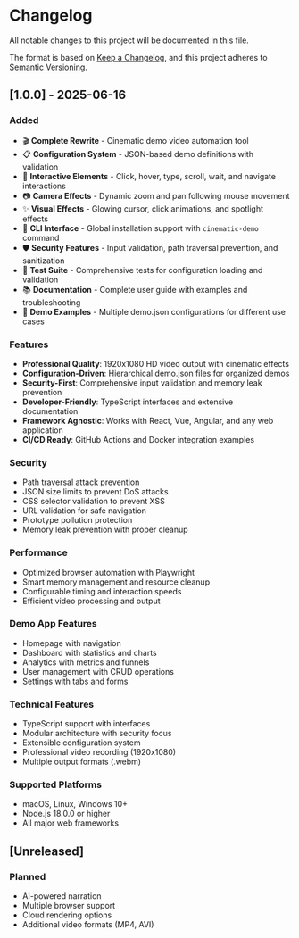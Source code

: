 # Changelog

All notable changes to this project will be documented in this file.

The format is based on [Keep a Changelog](https://keepachangelog.com/en/1.0.0/),
and this project adheres to [Semantic Versioning](https://semver.org/spec/v2.0.0.html).

## [1.0.0] - 2025-06-16

### Added
- 🎬 **Complete Rewrite** - Cinematic demo video automation tool
- 📋 **Configuration System** - JSON-based demo definitions with validation
- 🎯 **Interactive Elements** - Click, hover, type, scroll, wait, and navigate interactions
- 📷 **Camera Effects** - Dynamic zoom and pan following mouse movement
- ✨ **Visual Effects** - Glowing cursor, click animations, and spotlight effects
- 🔧 **CLI Interface** - Global installation support with `cinematic-demo` command
- 🛡️ **Security Features** - Input validation, path traversal prevention, and sanitization
- 🧪 **Test Suite** - Comprehensive tests for configuration loading and validation
- 📚 **Documentation** - Complete user guide with examples and troubleshooting
- 🎪 **Demo Examples** - Multiple demo.json configurations for different use cases

### Features
- **Professional Quality**: 1920x1080 HD video output with cinematic effects
- **Configuration-Driven**: Hierarchical demo.json files for organized demos
- **Security-First**: Comprehensive input validation and memory leak prevention
- **Developer-Friendly**: TypeScript interfaces and extensive documentation
- **Framework Agnostic**: Works with React, Vue, Angular, and any web application
- **CI/CD Ready**: GitHub Actions and Docker integration examples

### Security
- Path traversal attack prevention
- JSON size limits to prevent DoS attacks
- CSS selector validation to prevent XSS
- URL validation for safe navigation
- Prototype pollution protection
- Memory leak prevention with proper cleanup

### Performance
- Optimized browser automation with Playwright
- Smart memory management and resource cleanup
- Configurable timing and interaction speeds
- Efficient video processing and output

### Demo App Features
- Homepage with navigation
- Dashboard with statistics and charts
- Analytics with metrics and funnels
- User management with CRUD operations
- Settings with tabs and forms

### Technical Features
- TypeScript support with interfaces
- Modular architecture with security focus
- Extensible configuration system
- Professional video recording (1920x1080)
- Multiple output formats (.webm)

### Supported Platforms
- macOS, Linux, Windows 10+
- Node.js 18.0.0 or higher
- All major web frameworks

## [Unreleased]

### Planned
- AI-powered narration
- Multiple browser support
- Cloud rendering options
- Additional video formats (MP4, AVI)